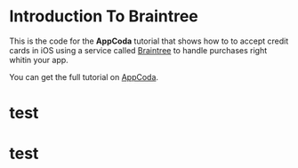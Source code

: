 # Introduction To Braintree

This is the code for the **AppCoda** tutorial that shows how to to accept credit cards in iOS using a service called [Braintree](https://www.braintreepayments.com) to handle purchases right whitin your app.

You can get the full tutorial on [AppCoda](http://appcoda.com/introduction-to-braintree/).
# test
# test
